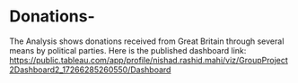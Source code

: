 # Donations-
The Analysis shows donations received from Great Britain through several means by political parties.
Here is the published dashboard link: https://public.tableau.com/app/profile/nishad.rashid.mahi/viz/GroupProject2Dashboard2_17266285260550/Dashboard

